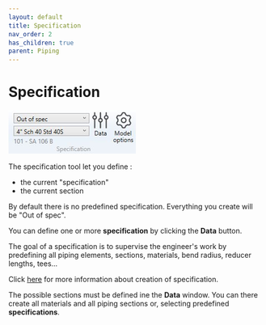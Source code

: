 ```yaml
---
layout: default
title: Specification
nav_order: 2
has_children: true
parent: Piping
---
```


# Specification

![Image](../../Images/Design4.jpg)

The specification tool let you define :

- the current "specification"
- the current section

By default there is no predefined specification. Everything you create will be "Out of spec".

You can define one or more **specification** by clicking the **Data** button.

The goal of a specification is to supervise the engineer's work by predefining all piping elements, sections, materials, bend radius, reducer lengths, tees...

Click [here](https://documentation.metapiping.com/Settings/Specifications.html) for more information about creation of specification.

The possible sections must be defined ine the **Data** window. You can there create all materials and all piping sections or, selecting predefined **specifications**.